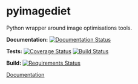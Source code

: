 # pyimagediet
Python wrapper around image optimisations tools.

**Documentation:**
[![Documentation Status](https://readthedocs.org/projects/pyimagediet/badge/?version=latest)](http://pyimagediet.readthedocs.org/en/latest/?badge=latest)

**Tests:**
[![Coverage Status](https://coveralls.io/repos/samastur/pyimagediet/badge.svg?branch=master&service=github)](https://coveralls.io/github/samastur/pyimagediet?branch=master)
[![Build Status](https://travis-ci.org/samastur/pyimagediet.svg?branch=master)](https://travis-ci.org/samastur/pyimagediet)

**Build:**
[![Requirements Status](https://requires.io/github/samastur/pyimagediet/requirements.svg?branch=master)](https://requires.io/github/samastur/pyimagediet/requirements/?branch=master)

[Documentation](http://pyimagediet.readthedocs.org/en/latest/)
